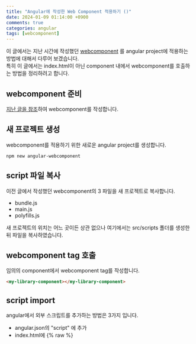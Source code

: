 ```yaml
---
title: "Angular에 작성한 Web Component 적용하기 ()"
date: 2024-01-09 01:14:00 +0900
comments: true
categories: angular
tags: [webcomponent]
---
```


이 글에서는 지난 시간에 작성했던 [webcomponent](https://ksrae.github.io/angular/webcomponent/) 를 angular project에 적용하는 방법에 대해서 다루어 보겠습니다.<br/>
특히 이 글에서는 index.html이 아닌 component 내에서 webcomponent를 호출하는 방법을 정리하려고 합니다.<br/>

## webcomponent 준비
[지난 글을 참조](https://ksrae.github.io/angular/webcomponent/)하여 webcomponent를 작성합니다.

## 새 프로젝트 생성
webcomponent를 적용하기 위한 새로운 angular project를 생성합니다.

```
npm new angular-webcomponent
```


## script 파일 복사
이전 글에서 작성했던 webcomponent의 3 파일을 새 프로젝트로 복사합니다.
- bundle.js
- main.js
- polyfills.js

새 프로젝트의 위치는 어느 곳이든 상관 없으나 여기에서는 src/scripts 폴더를 생성한 뒤 파일을 복사하였습니다.

## webcomponent tag 호출
임의의 component에서 webcomponent tag를 작성합니다.

```html
<my-library-component></my-library-component>

```


## script import

angular에서 외부 스크립트를 추가하는 방법은 3가지 입니다.
- angular.json의 "script" 에 추가
- index.html에 {% raw %}<script>{% endraw %} 로 추가
- component의 import 에 추가


### angular.json에 추가 (failed)
script 파일은 다음과 같이 angular.json의 script에 추가할 수 있습니다.

```json
...
"scripts": [
  "./src/scripts/bundle.js"
]
```

이를 실행하면 다음의 경고가 나타나며 적용되지 않습니다.
```
Failed to resolve dependency: ./main.js, present in 'optimizeDeps.include'
Failed to resolve dependency: ./polyfills.js, present in 'optimizeDeps.include'
```

외부에서 접속 가능하도록 assets 폴더에 넣어도 마찬가지 현상이 발생하며,
만일 main.js와 polyfills.js를 추가하면 중복된 함수 에러가 발생하므로 이 역시 불가능 합니다.


### index.html에 추가 (succeed)
script 파일은 index.html에 {% raw %}<script>{% endraw %} 태그에 추가할 수 있습니다.<br/>
이 경우 script 경로는 외부에서 인식이 가능한 (일반적으로) assets 폴더 내에 있으면 편리합니다.

```html
...
<script src="./assets/scripts/bundle.js"></script>
```

단, 이 경우 script를 global하게 호출하므로 필요하지 않은 경우에도 로드되어 있어 최적화에 좋지 않으므로 가벼운 프로젝트나 자주 사용하는 경우에만 이 방법을 사용하는 것이 좋습니다.


### component에 import 하기 (succeed, 추천)
component에서 다음과 같이 js를 형태 그대로 import 할 수 있습니다.

```ts
import "./src/scripts/bundle.js";
```

필요한 component에서만 import 하므로 성능 최적화에 좋은 방법이므로 이 방법을 추천합니다.


## CUSTOM_ELEMENTS_SCHEMA 설정

위와 같이 정의하여도 실행되지 않는데 이는 webcomponent는 angular 프로젝트 내에서 작성된 component가 아니기 때문입니다.<br/>
따라서 외부 component를 허용하도록 Schmema를 설정해주어야 합니다.

```ts
import { CUSTOM_ELEMENTS_SCHEMA, Component } from '@angular/core';

@Component({
  ...
  schema: [CUSTOM_ELEMENTS_SCHEMA]
})
...
```

이제 실행하면 원하는 결과대로 webcomponent를 성공적으로 호출하는 것을 확인할 수 있습니다.


component의 소스 코드는 다음과 같습니다.
```ts
import { CUSTOM_ELEMENTS_SCHEMA, Component } from '@angular/core';
import "../scripts/bundle.js";

@Component({
  selector: 'app-root',
  standalone: true,
  imports: [],
  template: `<my-library-component></my-library-component>`,
  styleUrl: './app.component.scss',
  schemas: [CUSTOM_ELEMENTS_SCHEMA]
})
export class AppComponent {
  title = 'webcomponent-angular';
}

```


## 참고 사이트
[Using Web Components in an Angular application: Joyful & Fun](https://developer.vonage.com/en/blog/using-web-components-in-an-angular-application-joyful-fun)